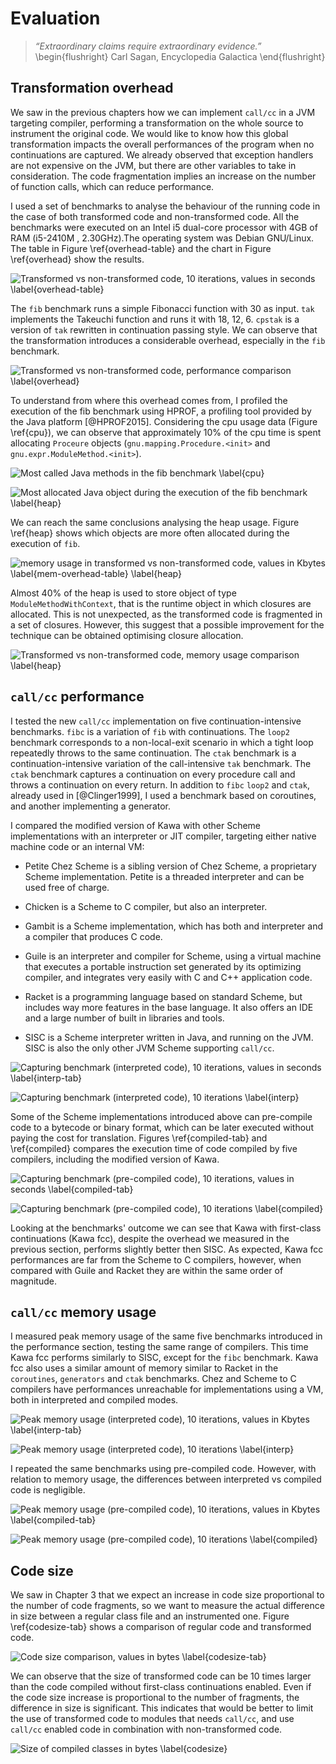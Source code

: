 # Evaluation

> *“Extraordinary claims require extraordinary evidence.”*
\begin{flushright}
Carl Sagan, Encyclopedia Galactica
\end{flushright}

## Transformation overhead
We saw in the previous chapters how we can implement `call/cc` in a JVM targeting compiler, performing a transformation on the whole source to instrument the original code. We would like to know how this global transformation impacts the overall performances of the program when no continuations are captured. We already observed that exception handlers are not expensive on the JVM, but there are other variables to take in consideration. The code fragmentation implies an increase on the number of function calls, which can reduce performance.

I used a set of benchmarks to analyse the behaviour of the running code in the case of both transformed code and non-transformed code. All the benchmarks were executed on an Intel i5 dual-core processor with 4GB of RAM (i5-2410M , 2.30GHz).The operating system was Debian GNU/Linux. The table in Figure \ref{overhead-table} and the chart in Figure \ref{overhead} show the results.

![Transformed vs non-transformed code, 10 iterations, values in seconds \label{overhead-table}](figures/overhead-table.png)

The `fib` benchmark runs a simple Fibonacci function with 30 as input. `tak` implements the Takeuchi function and runs it with 18, 12, 6. `cpstak` is a version of `tak` rewritten in continuation passing style. We can observe that the transformation introduces a considerable overhead, especially in the `fib` benchmark.

![Transformed vs non-transformed code, performance comparison \label{overhead}](figures/overhead.png)

To understand from where this overhead comes from, I profiled the execution of the fib benchmark using HPROF, a profiling tool provided by the Java platform [@HPROF2015]. Considering the cpu usage data (Figure \ref{cpu}), we can observe that approximately 10% of the cpu time is spent allocating `Proceure` objects (`gnu.mapping.Procedure.<init>` and `gnu.expr.ModuleMethod.<init>`).

![Most called Java methods in the `fib` benchmark \label{cpu}](figures/cpu.png)

![Most allocated Java object during the execution of the `fib` benchmark \label{heap}](figures/heap.png)

We can reach the same conclusions analysing the heap usage. Figure \ref{heap} shows which objects are more often allocated during the execution of `fib`.

![memory usage in transformed vs non-transformed code, values in Kbytes \label{mem-overhead-table} \label{heap}](figures/mem-overhead-table.png)

Almost 40% of the heap is used to store object of type `ModuleMethodWithContext`, that is the runtime object in which closures are allocated. This is not unexpected, as the transformed code is fragmented in a set of closures. However, this suggest that a possible improvement for the technique can be obtained optimising closure allocation.

![Transformed vs non-transformed code, memory usage comparison \label{heap}](figures/mem-overhead.png)

## `call/cc` performance
I tested the new `call/cc` implementation on five continuation-intensive benchmarks. `fibc` is a variation of `fib` with continuations. The `loop2` benchmark corresponds to a non-local-exit scenario in which a tight loop repeatedly throws to the same continuation. The `ctak` benchmark is a continuation-intensive variation of the call-intensive `tak` benchmark. The `ctak` benchmark captures a continuation on every procedure call and throws a continuation on every return. In addition to `fibc` `loop2` and `ctak`, already used in [@Clinger1999], I used a benchmark based on coroutines, and another implementing a generator.

I compared the modified version of Kawa with other Scheme implementations with an interpreter or JIT compiler, targeting either native machine code or an internal VM:

* Petite Chez Scheme is a sibling version of Chez Scheme, a proprietary Scheme implementation. Petite is a threaded interpreter and can be used free of charge.

* Chicken is a Scheme to C compiler, but also an interpreter.

* Gambit is a Scheme implementation, which has both and interpreter and a compiler that produces C code.

* Guile is an interpreter and compiler for Scheme, using a virtual machine that executes a portable instruction set generated by its optimizing compiler, and integrates very easily with C and C++ application code.

* Racket is a programming language based on standard Scheme, but includes way more features in the base language. It also offers an IDE and a large number of built in libraries and tools.

* SISC is a Scheme interpreter written in Java, and running on the JVM. SISC is also the only other JVM Scheme supporting `call/cc`.

![Capturing benchmark (interpreted code), 10 iterations, values in seconds \label{interp-tab}](figures/interpreted-table.png)

![Capturing benchmark (interpreted code), 10 iterations \label{interp}](figures/interpreted.png)

Some of the Scheme implementations introduced above can pre-compile code to a bytecode or binary format, which can be later executed without paying the cost for translation. Figures \ref{compiled-tab} and \ref{compiled} compares the execution time of code compiled by five compilers, including the modified version of Kawa.

![Capturing benchmark (pre-compiled code), 10 iterations, values in seconds \label{compiled-tab}](figures/compiled-table.png)

![Capturing benchmark (pre-compiled code), 10 iterations \label{compiled}](figures/compiled.png)

Looking at the benchmarks' outcome we can see that Kawa with first-class continuations (Kawa fcc), despite the overhead we measured in the previous section, performs slightly better then SISC. As expected, Kawa fcc performances are far from the Scheme to C compilers, however, when compared with Guile and Racket they are within the same order of magnitude.

## `call/cc` memory usage
I measured peak memory usage of the same five benchmarks introduced in the performance section, testing the same range of compilers. This time Kawa fcc performs similarly to SISC, except for the `fibc` benchmark. Kawa fcc also uses a similar amount of memory similar to Racket in the `coroutines`, `generators` and `ctak` benchmarks. Chez and Scheme to C compilers have performances unreachable for implementations using a VM, both in interpreted and compiled modes.

![Peak memory usage (interpreted code), 10 iterations, values in Kbytes \label{interp-tab}](figures/mem-interpreted-table.png)

![Peak memory usage (interpreted code), 10 iterations \label{interp}](figures/mem-interpreted.png)

I repeated the same benchmarks using pre-compiled code. However, with relation to memory usage, the differences between interpreted vs compiled code is negligible.

![Peak memory usage (pre-compiled code), 10 iterations, values in Kbytes \label{compiled-tab}](figures/mem-compiled-table.png)

![Peak memory usage (pre-compiled code), 10 iterations \label{compiled}](figures/mem-compiled.png)

## Code size
We saw in Chapter 3 that we expect an increase in code size proportional to the number of code fragments, so we want to measure the actual difference in size between a regular class file and an instrumented one. Figure \ref{codesize-tab} shows a comparison of regular code and transformed code.

![Code size comparison, values in bytes \label{codesize-tab}](figures/codesize-table.png)

We can observe that the size of transformed code can be 10 times larger than the code compiled without first-class continuations enabled. Even if the code size increase is proportional to the number of fragments, the difference in size is significant. This indicates that would be better to limit the use of transformed code to modules that needs `call/cc`, and use `call/cc` enabled code in combination with non-transformed code.

![Size of compiled classes in bytes \label{codesize}](figures/codesize.png)
